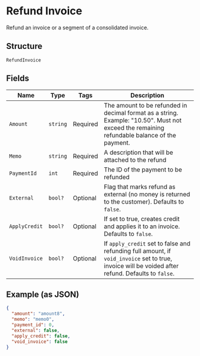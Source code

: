 
# Refund Invoice

Refund an invoice or a segment of a consolidated invoice.

## Structure

`RefundInvoice`

## Fields

| Name | Type | Tags | Description |
|  --- | --- | --- | --- |
| `Amount` | `string` | Required | The amount to be refunded in decimal format as a string. Example: "10.50". Must not exceed the remaining refundable balance of the payment. |
| `Memo` | `string` | Required | A description that will be attached to the refund |
| `PaymentId` | `int` | Required | The ID of the payment to be refunded |
| `External` | `bool?` | Optional | Flag that marks refund as external (no money is returned to the customer). Defaults to `false`. |
| `ApplyCredit` | `bool?` | Optional | If set to true, creates credit and applies it to an invoice. Defaults to `false`. |
| `VoidInvoice` | `bool?` | Optional | If `apply_credit` set to false and refunding full amount, if `void_invoice` set to true, invoice will be voided after refund. Defaults to `false`. |

## Example (as JSON)

```json
{
  "amount": "amount8",
  "memo": "memo0",
  "payment_id": 0,
  "external": false,
  "apply_credit": false,
  "void_invoice": false
}
```


